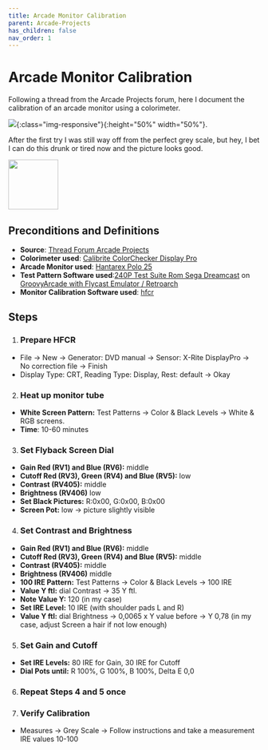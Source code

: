 ```yaml
---
title: Arcade Monitor Calibration
parent: Arcade-Projects
has_children: false
nav_order: 1
---
```


# Arcade Monitor Calibration

Following a thread from the Arcade Projects forum, here I document the calibration of an arcade monitor using a colorimeter. 

![](https://user-images.githubusercontent.com/17674324/213933538-7f98b563-4287-4502-9013-3bf2e76fd8a1.jpg){:class="img-responsive"}{:height="50%" width="50%"}.

After the first try I was still way off from the perfect grey scale, but hey, I bet I can do this drunk or tired now and the picture looks good.

<img src="https://user-images.githubusercontent.com/17674324/213933211-2ddfb2a3-67ff-4e9b-b4c6-d2692ae58721.PNG" width="100" height="100">

## Preconditions and Definitions

- **Source**: [Thread Forum Arcade Projects](https://www.arcade-projects.com/threads/arcade-monitor-calibration-guides.17183)
- **Colorimeter used**: [Calibrite ColorChecker Display Pro](https://calibrite.com/)
- **Arcade Monitor used**: [Hantarex Polo 25](http://files.arcadeinfo.de/Monitore/Hantarex%20Polo.pdf)
- **Test Pattern Software used**:[240P Test Suite Rom Sega Dreamcast](https://artemiourbina.itch.io/240p-test-suite) on [GroovyArcade with Flycast Emulator / Retroarch](https://gitlab.com/groovyarcade/support/-/wikis/1-About-GroovyArcade/1.1-Welcome)
- **Monitor Calibration Software used**: [hfcr](https://sourceforge.net/projects/hcfr/)

## Steps

1. ### Prepare HFCR
- File &rarr; New &rarr; Generator: DVD manual &rarr; Sensor: X-Rite DisplayPro &rarr; No correction file &rarr; Finish
- Display Type: CRT, Reading Type: Display, Rest: default &rarr; Okay

2. ### Heat up monitor tube 
- **White Screen Pattern:** Test Patterns &rarr; Color & Black Levels &rarr; White & RGB screens.
- **Time**: 10-60 minutes 

3. ### Set Flyback Screen Dial
- **Gain Red (RV1) and Blue (RV6):** middle
- **Cutoff Red (RV3), Green (RV4) and Blue (RV5):** low
- **Contrast (RV405):** middle
- **Brightness (RV406)** low
- **Set Black Pictures:** R:0x00, G:0x00, B:0x00
- **Screen Pot:** low &rarr; picture slightly visible

4. ### Set Contrast and Brightness 
- **Gain Red (RV1) and Blue (RV6):** middle
- **Cutoff Red (RV3), Green (RV4) and Blue (RV5):** middle
- **Contrast (RV405):** middle
- **Brightness (RV406)** middle
- **100 IRE Pattern:** Test Patterns → Color & Black Levels → 100 IRE
- **Value Y ftl:** dial Contrast → 35 Y ftl.
- **Note Value Y:** 120 (in my case)
- **Set IRE Level:** 10 IRE (with shoulder pads L and R)
- **Value Y ftl:** dial Brightness → 0,0065 x Y value before → Y 0,78 (in my case, adjust Screen a hair if not low enough)

5. ### Set Gain and Cutoff 
- **Set IRE Levels:** 80 IRE for Gain, 30 IRE for Cutoff
- **Dial Pots until:** R 100%, G 100%, B 100%, Delta E 0,0 

6. ### Repeat Steps 4 and 5 once  

7. ### Verify Calibration
- Measures &rarr; Grey Scale &rarr; Follow instructions and take a measurement IRE values 10-100
 

